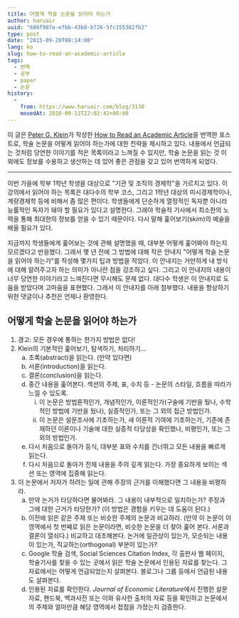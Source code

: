 ```yaml
---
title: 어떻게 학술 논문을 읽어야 하는가
author: haruair
uuid: "680f907e-efbb-43b8-b726-5fc155382fb2"
type: post
date: "2015-09-29T08:14:00"
lang: ko
slug: how-to-read-an-academic-article
tags:
  - 번역
  - 공부
  - paper
  - 논문
history:
  -
    from: https://www.haruair.com/blog/3138
    movedAt: 2018-09-13T22:02:42+00:00
---
```


이 글은 [Peter G. Klein](https://en.wikipedia.org/wiki/Peter_G._Klein)가 작성한 [How to Read an Academic Article](http://organizationsandmarkets.com/2010/08/31/how-to-read-an-academic-article/)을 번역한 포스트로, 학술 논문을 어떻게 읽어야 하는가에 대한 전략을 제시하고 있다. 내용에서 언급되는 것처럼 당연한 이야기를 적은 목록이라고 느껴질 수 있지만, 학술 논문을 읽는 것 이외에도 정보를 수용하고 생산하는 데 있어 좋은 관점을 갖고 있어 번역하게 되었다.

----

이번 가을에 학부 1학년 학생을 대상으로 "기관 및 조직의 경제학"을 가르치고 있다. 이 강의에서 읽어야 하는 목록은 대다수의 학부 코스, 그리고 1학년 대상의 미시경제학이나, 계량경제학 등에 비해서 좀 많은 편이다. 학생들에게 단순하게 열정적인 독자뿐 아니라 능률적인 독자가 돼야 할 필요가 있다고 설명한다. 그래야 학술적 기사에서 최소한의 노력을 통해 최대한의 정보를 얻을 수 있기 때문이다. 다시 말해 훑어보기(skim)의 예술을 배울 필요가 있다.

지금까지 학생들에게 훑어보는 것에 관해 설명했을 때, 대부분 어떻게 훑어봐야 하는지 모르겠다고 반응했다. 그래서 몇 년 전에 그 방법에 대해 작은 안내지 "어떻게 학술 논문을 읽어야 하는가"를 작성해 몇가지 팁과 방법을 적었다. 이 안내지는 거만하게 내 방식에 대해 알려주고자 하는 의미가 아니란 점을 강조하고 싶다. 그리고 이 안내지의 내용이 너무 당연한 이야기라고 느껴진다면 무시해도 문제 없다. 대다수 학생은 이 안내지로 도움을 받았다며 고마움을 표현했다. 그래서 이 안내지를 아래 첨부했다. 내용을 향상하기 위한 댓글이나 추천은 언제나 환영한다.

## 어떻게 학술 논문을 읽어야 하는가

<ol style="list-style: decimal;">
  <li>경고: 모든 경우에 통하는 한가지 방법은 없다!</li>
  <li>
    Klein의 기본적인 훑어보기, 탐색하기, 처리하기...
    <ol style="list-style: lower-latin;">
      <li>초록(abstract)을 읽는다. (만약 있다면)</li>
      <li>서론(introduction)을 읽는다.</li>
      <li>결론(conclusion)을 읽는다.</li>
      <li>
        중간 내용을 훑어본다. 섹션의 주제, 표, 수치 등 - 논문의 스타일, 흐름을 따라가 느낄 수 있도록.
        <ol style="list-style: lower-roman;">
          <li>이 논문은 방법론적인가, 개념적인가, 이론적인가(구술에 기반을 뒀나, 수학적인 방법에 기반을 뒀나), 실증적인가, 또는 그 외의 접근 방법인가.</li>
          <li>이 논문은 설문조사에 기초하는가, 새 이론적 기여에 기초하는가, 기존에 존재하던 이론이나 기술에 대한 실증적 타당성을 확인했나, 비평인가, 또는 그 외의 방법인가.</li>
        </ol>
      </li>
      <li>다시 처음으로 돌아가 등식, 대부분 표와 수치를 건너뛰고 모든 내용을 빠르게 읽는다.</li>
      <li>다시 처음으로 돌아가 전체 내용을 주의 깊게 읽는다. 가장 중요하게 보이는 섹션 또는 영역에 집중해 읽는다.</li>
    </ol>
  </li>
  <li>
    이 논문에서 저자가 하려는 일에 관해 주장의 근거를 이해했다면 그 내용을 비평하라.
    <ol style="list-style: lower-latin;">
      <li>만약 논거가 타당하다면 물어봐라. 그 내용이 내부적으로 일치하는가? 주장과 그에 대한 근거가 타당한가? (이 방법은 경험을 키우는 데 도움이 된다.)</li>
      <li>이전에 읽은 같은 주제 또는 비슷한 주제의 논문과 비교하라. (만약 이 논문이 이 영역에서 첫 번째로 읽은 논문이라면, 비슷한 논문을 더 찾아 훑어 본다. 서론과 결론이 열쇠다.) 비교하고 대조해본다. 논거에 일관성이 있는가, 모순되는 내용이 있는가, 직교하는(orthogonal) 부분이 있는가?</li>
      <li>Google 학술 검색, Social Sciences Citation Index, 각 출판사 웹 페이지, 학술기사를 찾을 수 있는 곳에서 읽은 학술 논문에서 인용된 자료를 찾는다. 그 자료에서는 어떻게 언급되었는지 살펴본다. 블로그나 그룹 등에서 언급된 내용도 살펴본다.</li>
      <li>인용된 자료를 확인한다. <cite>Journal of Economic Literature</cite>에서 진행한 설문 자료, 핸드북, 백과사전 또는 이와 유사한 출처의 자료 등을 확인하고 논문에서의 주제와 얼마만큼 해당 영역에서 접점을 가졌는지 검증한다.</li>
    </ol>
</li>
</ol>

